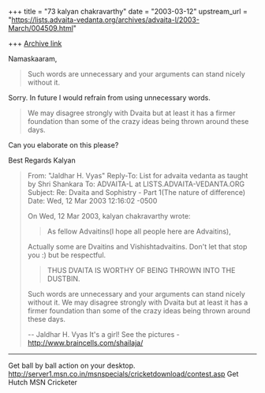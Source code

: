 +++
title = "73 kalyan chakravarthy"
date = "2003-03-12"
upstream_url = "https://lists.advaita-vedanta.org/archives/advaita-l/2003-March/004509.html"

+++
[Archive link](https://lists.advaita-vedanta.org/archives/advaita-l/2003-March/004509.html)

Namaskaaram,

>Such words are unnecessary and your arguments can stand nicely without it.

Sorry. In future I would refrain from using unnecessary words.


>We may disagree strongly with Dvaita but at least it has a firmer
>foundation than some of the crazy ideas being thrown around these days.

Can you elaborate on this please?

Best Regards
Kalyan






>From: "Jaldhar H. Vyas" <jaldhar at BRAINCELLS.COM>
>Reply-To: List for advaita vedanta as taught by Shri Shankara
><ADVAITA-L at LISTS.ADVAITA-VEDANTA.ORG>
>To: ADVAITA-L at LISTS.ADVAITA-VEDANTA.ORG
>Subject: Re: Dvaita and Sophistry - Part 1(The nature of difference)
>Date: Wed, 12 Mar 2003 12:16:02 -0500
>
>On Wed, 12 Mar 2003, kalyan chakravarthy wrote:
>
> > As fellow Advaitins(I hope all people here are Advaitins),
>
>Actually some are Dvaitins and Vishishtadvaitins.  Don't let that stop you
>:) but be respectful.
>
>
> > THUS DVAITA IS WORTHY OF BEING THROWN INTO THE DUSTBIN.
>
>Such words are unnecessary and your arguments can stand nicely without it.
>We may disagree strongly with Dvaita but at least it has a firmer
>foundation than some of the crazy ideas being thrown around these days.
>
>--
>Jaldhar H. Vyas <jaldhar at braincells.com>
>It's a girl! See the pictures - http://www.braincells.com/shailaja/


_________________________________________________________________
Get ball by ball action on your desktop.
http://server1.msn.co.in/msnspecials/cricketdownload/contest.asp Get Hutch
MSN Cricketer

